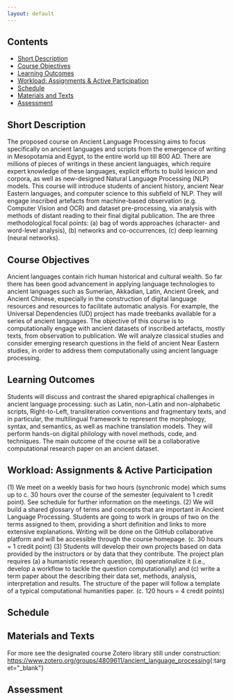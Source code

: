 ```yaml
---
layout: default
---
```


## Contents

- [Short Description](#short-description)
- [Course Objectives](#course-objectives)
- [Learning Outcomes](#learning-outcomes)
- [Workload: Assignments & Active Participation](#workload:-assignments-&-active-participation)
- [Schedule](#schedule)
- [Materials and Texts](#materials-and-texts)
- [Assessment](#assessment)

## Short Description

The proposed course on Ancient Language Processing aims to focus specifically on ancient languages and scripts from the emergence of writing in Mesopotamia and Egypt, to the entire world up till 800 AD. There are millions of pieces of writings in these ancient languages, which require expert knowledge of these languages, explicit efforts to build lexicon and corpora, as well as new-designed Natural Language Processing (NLP) models. This course will introduce students of ancient history, ancient Near Eastern languages, and computer science to this subfield of NLP. They will engage inscribed artefacts from machine-based observation (e.g. Computer Vision and OCR) and dataset pre-processing, via analysis with methods of distant reading to their final digital publication.
The are three methodological focal points: (a) bag of words approaches (character- and word-level analysis), (b) networks and co-occurrences, (c) deep learning (neural networks).

## Course Objectives

Ancient languages contain rich human historical and cultural wealth. So far there has been good advancement in applying language technologies to ancient languages such as Sumerian, Akkadian, Latin, Ancient Greek, and Ancient Chinese, especially in the construction of digital language resources and resources to facilitate automatic analysis. For example, the Universal Dependencies (UD) project has made treebanks available for a series of ancient languages. The objective of this course is to computationally engage with ancient datasets of inscribed artefacts, mostly texts, from observation to publication. We will analyze classical studies and consider emerging research questions in the field of ancient Near Eastern studies, in order to address them computationally using ancient language processing.

## Learning Outcomes

Students will discuss and contrast the shared epigraphical challenges in ancient language processing: such as Latin, non-Latin and non-alphabetic scripts, Right-to-Left, transliteration conventions and fragmentary texts, and in particular, the multilingual framework to represent the morphology, syntax, and semantics, as well as machine translation models. They will perform hands-on digital philology with novel methods, code, and techniques. The main outcome of the course will be a collaborative computational research paper on an ancient dataset.

## Workload: Assignments & Active Participation

(1) We meet on a weekly basis for two hours (synchronic mode) which sums up to c. 30 hours over the course of the semester (equivalent to 1 credit point). See schedule for further information on the meetings.
(2) We will build a shared glossary of terms and concepts that are important in Ancient Language Processing. Students are going to work in groups of two on the terms assigned to them, providing a short definition and links to more extensive explanations. Writing will be done on the GitHub collaborative platform and will be accessible through the course homepage. (c. 30 hours = 1 credit point)
(3) Students will develop their own projects based on data provided by the instructors or by data that they contribute. The project plan requires (a) a humanistic research question, (b) operationalize it (i.e., develop a workflow to tackle the question computationally) and (c) write a term paper about the describing their data set, methods, analysis, interpretation and results. The structure of the paper will follow a template of a typical computational humanities paper. (c. 120 hours = 4 credit points)

## Schedule

<div id="schedule-table"></div>

## Materials and Texts

<div id="textbooks-table"></div>

For more see the designated course Zotero library still under construction: <https://www.zotero.org/groups/4809611/ancient_language_processing>{:target="_blank"}

## Assessment

<div id="assessment-table"></div>
